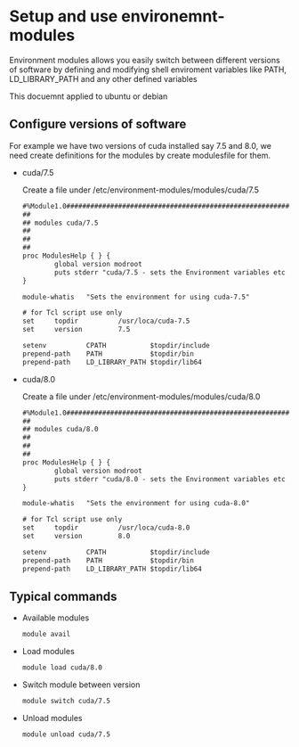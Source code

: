 # Setup and use environemnt-modules

Environment modules allows you easily switch between different versions of software by defining and modifying shell enviroment variables like PATH, LD_LIBRARY_PATH and any other defined variables


This docuemnt applied to ubuntu or debian

## Configure versions of software

For example we have two versions of cuda installed say 7.5 and 8.0, we need create definitions for the modules by create modulesfile for them.

* cuda/7.5

  Create a file under /etc/environment-modules/modules/cuda/7.5

  ```txt
  #%Module1.0#####################################################################
  ##
  ## modules cuda/7.5
  ##
  ##
  ##
  proc ModulesHelp { } {
          global version modroot
          puts stderr "cuda/7.5 - sets the Environment variables etc for cuda/7.5 in current shell"
  }

  module-whatis   "Sets the environment for using cuda-7.5"

  # for Tcl script use only
  set     topdir          /usr/loca/cuda-7.5
  set     version         7.5

  setenv          CPATH           $topdir/include
  prepend-path    PATH            $topdir/bin
  prepend-path    LD_LIBRARY_PATH $topdir/lib64

  ```
* cuda/8.0

  Create a file under /etc/environment-modules/modules/cuda/8.0

  ```txt
  #%Module1.0#####################################################################
  ##
  ## modules cuda/8.0
  ##
  ##
  ##
  proc ModulesHelp { } {
          global version modroot
          puts stderr "cuda/8.0 - sets the Environment variables etc for cuda/8.0 in current shell"
  }

  module-whatis   "Sets the environment for using cuda-8.0"

  # for Tcl script use only
  set     topdir          /usr/loca/cuda-8.0
  set     version         8.0

  setenv          CPATH           $topdir/include
  prepend-path    PATH            $topdir/bin
  prepend-path    LD_LIBRARY_PATH $topdir/lib64

  ```

## Typical commands

* Available modules
  ```bash
  module avail
  ```
* Load modules
  ```bash
  module load cuda/8.0
  ```
* Switch module between version
  ```bash
  module switch cuda/7.5
  ```
* Unload modules
  ```bash
  module unload cuda/7.5
  ```
